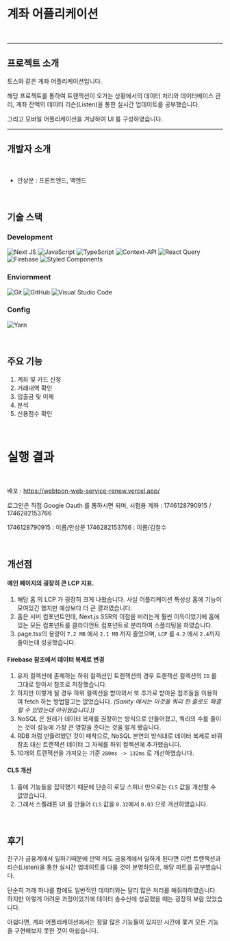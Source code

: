 # 계좌 어플리케이션
<br>

---


## 프로젝트 소개

토스와 같은 계좌 어플리케이션입니다. 

해당 프로젝트를 통하여 트랜잭션이 오가는 상황에서의 데이터 처리와 데이터베이스 관리, 계좌 잔액의 데이터 리슨(Listen)을 통한 실시간 업데이트를 공부했습니다.

그리고 모바일 어플리케이션을 겨냥하여 UI 를 구성하였습니다.

---
## 개발자 소개

<br>

* 안상문 : 프론트엔드, 백엔드

<br>

## 기술 스택


### Development

![Next JS](https://img.shields.io/badge/Next-black?style=for-the-badge&logo=next.js&logoColor=white)
![JavaScript](https://img.shields.io/badge/javascript-%23323330.svg?style=for-the-badge&logo=javascript&logoColor=%23F7DF1E)
![TypeScript](https://img.shields.io/badge/typescript-%23007ACC.svg?style=for-the-badge&logo=typescript&logoColor=white)
![Context-API](https://img.shields.io/badge/Context--Api-000000?style=for-the-badge&logo=react)
![React Query](https://img.shields.io/badge/-React%20Query-FF4154?style=for-the-badge&logo=react%20query&logoColor=white) <br>
![Firebase](https://img.shields.io/badge/firebase-a08021?style=for-the-badge&logo=firebase&logoColor=ffcd34)
![Styled Components](https://img.shields.io/badge/styled--components-DB7093?style=for-the-badge&logo=styled-components&logoColor=white)


### Enviornment

![Git](https://img.shields.io/badge/git-%23F05033.svg?style=for-the-badge&logo=git&logoColor=white)
![GitHub](https://img.shields.io/badge/github-%23121011.svg?style=for-the-badge&logo=github&logoColor=white)
![Visual Studio Code](https://img.shields.io/badge/Visual%20Studio%20Code-0078d7.svg?style=for-the-badge&logo=visual-studio-code&logoColor=white)


### Config

![Yarn](https://img.shields.io/badge/yarn-%232C8EBB.svg?style=for-the-badge&logo=yarn&logoColor=white)

<br>

## 주요 기능

1. 계좌 및 카드 신청
2. 거래내역 확인
3. 입출금 및 이체
4. 분석
5. 신용점수 확인

<br>

# 실행 결과

<br>

배포 : https://webtoon-web-service-renew.vercel.app/

로그인은 직접 Google Oauth 를 통하시면 되며, 시험용 계좌 : 1746128790915 / 1746282153766

1746128790915 : 이름/안상문
1746282153766 : 이름/김철수

<br>

## 개선점

#### 메인 페이지의 굉장히 큰 LCP 지표.
1. 해당 홈 의 LCP 가 굉장히 크게 나왔습니다. 사실 어플리케이션 특성상 홈에 기능이 모여있긴 했지만 예상보다 더 큰 결과였습니다.
2. 홈은 서버 컴포넌트인데, Next.js SSR의 이점을 버리는게 훨씬 이득이었기에 홈에 있는 모든 컴포넌트를 클라이언트 컴포넌트로 분리하여 스플리팅을 하였습니다.
3. page.tsx의 용량이 `7.2 MB` 에서 `2.1 MB` 까지 줄었으며, `LCP` 를 `4.2` 에서 `2.4`까지 줄이는데 성공했습니다.

#### Firebase 참조에서 데이터 복제로 변경
1. 유저 컬렉션에 존재하는 하위 컬렉션인 트랜잭션의 경우 트랜잭션 컬렉션의 `ID` 를 그대로 받아서 참조로 저장했습니다.
2. 하지만 이렇게 될 경우 하위 컬렉션을 받아와서 또 추가로 받아온 참조들을 이용하여 fetch 하는 방법말고는 없었습니다. _(Sanity 에서는 이것을 쿼리 한 줄로도 해결할 수 있었는데 아쉬웠습니다.))_
3. NoSQL 은 원래가 데이터 복제를 권장하는 방식으로 만들어졌고, 쿼리의 수를 줄이는 것이 성능에 가장 큰 영향을 준다는 것을 알게 됐습니다.
4. RDB 처럼 만들려했던 것이 패착으로, NoSQL 본연의 방식대로 데이터 복제로 바꿔 참조 대신 트랜잭션 데이터 그 자체를 하위 컬렉션에 추가했습니다.
5. 10개의 트랜잭션을 가져오는 기준 `280ms -> 132ms` 로 개선하였습니다.

#### CLS 개선
1. 홈에 기능들을 집약했기 때문에 단순히 로딩 스피너 만으로는 `CLS` 값을 개선할 수 없었습니다.
2. 그래서 스켈레톤 UI 를 만들어 `CLS` 값을 `0.32`에서 `0.03` 으로 개선하였습니다.


<br>

## 후기

친구가 금융계에서 일하기때문에 만약 저도 금융계에서 일하게 된다면 이런 트랜잭션과 리슨(Listen)을 통한 실시간 업데이트를 다룰 것이 분명하므로, 해당 파트를 공부했습니다.

단순히 거래 하나를 함에도 일반적인 데이터와는 달리 많은 처리를 해줘야하였습니다. 하지만 이렇게 어려운 과정이었기에 데이터 송수신에 성공했을 때는 굉장히 보람 있었습니다.

아쉽다면, 계좌 어플리케이션에서는 정말 많은 기능들이 있지만 시간에 쫓겨 모든 기능을 구현해보지 못한 것이 아쉽습니다.

